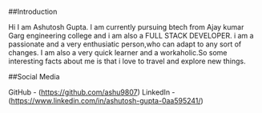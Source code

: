 ##Introduction

Hi I am Ashutosh Gupta. I am currently pursuing btech from Ajay kumar Garg engineering  college and i am also a FULL STACK DEVELOPER. i am a passionate and a very enthusiatic person,who can adapt to any sort of changes. I am also a very quick learner and a workaholic.So some interesting facts about me is that i love to travel and explore new things.

##Social Media

GitHub - (https://github.com/ashu9807)
LinkedIn -(https://www.linkedin.com/in/ashutosh-gupta-0aa595241/)